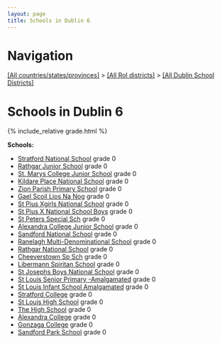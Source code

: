```yaml
---
layout: page
title: Schools in Dublin 6
---
```

# Navigation

[[All countries/states/provinces]](../../..) > [[All RoI districts]](../..) > [[All Dublin School Districts]](..)

# Schools in Dublin 6

{% include_relative grade.html %}

**Schools:**

- [Stratford National School](Stratford_National_School.md) grade 0
- [Rathgar Junior School](Rathgar_Junior_School.md) grade 0
- [St. Marys College Junior School](St._Marys_College_Junior_School.md) grade 0
- [Kildare Place National School](Kildare_Place_National_School.md) grade 0
- [Zion Parish Primary School](Zion_Parish_Primary_School.md) grade 0
- [Gael Scoil Lios Na Nog](Gael_Scoil_Lios_Na_Nog.md) grade 0
- [St Pius Xgirls National School](St_Pius_Xgirls_National_School.md) grade 0
- [St Pius X National School Boys](St_Pius_X_National_School_Boys.md) grade 0
- [St Peters Special Sch](St_Peters_Special_Sch.md) grade 0
- [Alexandra College Junior School](Alexandra_College_Junior_School.md) grade 0
- [Sandford National School](Sandford_National_School.md) grade 0
- [Ranelagh Multi-Denominational School](Ranelagh_Multi-Denominational_School.md) grade 0
- [Rathgar National School](Rathgar_National_School.md) grade 0
- [Cheeverstown Sp Sch](Cheeverstown_Sp_Sch.md) grade 0
- [Libermann Spiritan School](Libermann_Spiritan_School.md) grade 0
- [St Josephs Boys National School](St_Josephs_Boys_National_School.md) grade 0
- [St Louis Senior Primary -Amalgamated](St_Louis_Senior_Primary_-Amalgamated.md) grade 0
- [St Louis Infant School Amalgamated](St_Louis_Infant_School_Amalgamated.md) grade 0
- [Stratford College](Stratford_College.md) grade 0
- [St Louis High School](St_Louis_High_School.md) grade 0
- [The High School](The_High_School.md) grade 0
- [Alexandra College](Alexandra_College.md) grade 0
- [Gonzaga College](Gonzaga_College.md) grade 0
- [Sandford Park School](Sandford_Park_School.md) grade 0
